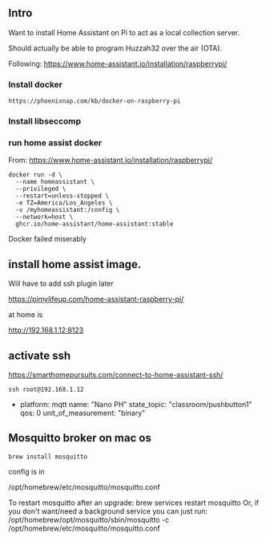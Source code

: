 ## Intro

Want to install Home Assistant on Pi to act as a local collection server.

Should actually be able to program Huzzah32 over the air (OTA).


Following: https://www.home-assistant.io/installation/raspberrypi/

### Install docker

    https://phoenixnap.com/kb/docker-on-raspberry-pi

### Install libseccomp


### run home assist docker

From: https://www.home-assistant.io/installation/raspberrypi/

```
docker run -d \
  --name homeassistant \
  --privileged \
  --restart=unless-stopped \
  -e TZ=America/Los_Angeles \
  -v /myhomeassistant:/config \
  --network=host \
  ghcr.io/home-assistant/home-assistant:stable
```

Docker failed miserably

## install home assist image.

Will have to add ssh plugin later

https://pimylifeup.com/home-assistant-raspberry-pi/

at home is

http://192.168.1.12:8123

## activate ssh

https://smarthomepursuits.com/connect-to-home-assistant-ssh/

```
ssh root@192.168.1.12
```

- platform: mqtt
    name: "Nano PH"
    state_topic: "classroom/pushbutton1"
    qos: 0
    unit_of_measurement: "binary"  


## Mosquitto broker on mac os

```
brew install mosquitto
```

config is in 

/opt/homebrew/etc/mosquitto/mosquitto.conf

To restart mosquitto after an upgrade:
  brew services restart mosquitto
Or, if you don't want/need a background service you can just run:
  /opt/homebrew/opt/mosquitto/sbin/mosquitto -c /opt/homebrew/etc/mosquitto/mosquitto.conf

